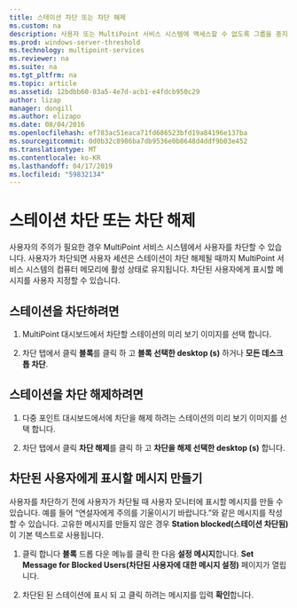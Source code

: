 ```yaml
---
title: 스테이션 차단 또는 차단 해제
ms.custom: na
description: 사용자 또는 MultiPoint 서비스 시스템에 액세스할 수 없도록 그룹을 중지 하는 방법에 알아봅니다.
ms.prod: windows-server-threshold
ms.technology: multipoint-services
ms.reviewer: na
ms.suite: na
ms.tgt_pltfrm: na
ms.topic: article
ms.assetid: 12bdbb60-03a5-4e7d-acb1-e4fdcb950c29
author: lizap
manager: dongill
ms.author: elizapo
ms.date: 08/04/2016
ms.openlocfilehash: ef783ac51eaca71fd686523bfd19a84196e137ba
ms.sourcegitcommit: 0d0b32c8986ba7db9536e0b8648d4ddf9b03e452
ms.translationtype: MT
ms.contentlocale: ko-KR
ms.lasthandoff: 04/17/2019
ms.locfileid: "59832134"
---
```

# <a name="block-or-unblock-a-station"></a>스테이션 차단 또는 차단 해제
사용자의 주의가 필요한 경우 MultiPoint 서비스 시스템에서 사용자를 차단할 수 있습니다. 사용자가 차단되면 사용자 세션은 스테이션이 차단 해제될 때까지 MultiPoint 서비스 시스템의 컴퓨터 메모리에 활성 상태로 유지됩니다. 차단된 사용자에게 표시할 메시지를 사용자 지정할 수 있습니다.  
  
## <a name="to-block-a-station"></a>스테이션을 차단하려면  
  
1.  MultiPoint 대시보드에서 차단할 스테이션의 미리 보기 이미지를 선택 합니다.  
  
2.  차단 탭에서 클릭 **블록**를 클릭 하 고 **블록 선택한 desktop (s)** 하거나 **모든 데스크톱 차단**.  
   
## <a name="to-unblock-a-station"></a>스테이션을 차단 해제하려면  
  
1.  다중 포인트 대시보드에서에 차단을 해제 하려는 스테이션의 미리 보기 이미지를 선택 합니다.  
  
2.  차단 탭에서 클릭 **차단 해제**를 클릭 하 고 **차단을 해제 선택한 desktop (s)** 합니다.  
   
## <a name="create-a-message-to-display-for-blocked-users"></a>차단된 사용자에게 표시할 메시지 만들기  
사용자를 차단하기 전에 사용자가 차단될 때 사용자 모니터에 표시할 메시지를 만들 수 있습니다. 예를 들어 “연설자에게 주의를 기울이시기 바랍니다.”와 같은 메시지를 작성할 수 있습니다. 고유한 메시지를 만들지 않은 경우 **Station blocked(스테이션 차단됨)** 이 기본 텍스트로 사용됩니다.  
   
1.  클릭 합니다 **블록** 드롭 다운 메뉴를 클릭 한 다음 **설정 메시지**합니다. **Set Message for Blocked Users(차단된 사용자에 대한 메시지 설정)** 페이지가 열립니다.  
  
2.  차단된 된 스테이션에 표시 되 고 클릭 하려는 메시지를 입력 **확인**합니다.